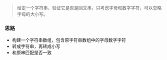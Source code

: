 > 给定一个字符串，验证它是否是回文串，只考虑字母和数字字符，可以忽略字母的大小写。




### 思路

- 构建一个字符串数组，包含原字符串数组中的字母数字字符
- 转成字符串，再转成小写
- 和原串匹配是否一致